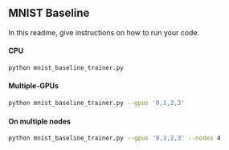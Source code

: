 ## MNIST Baseline    
In this readme, give instructions on how to run your code.   

#### CPU   
```bash   
python mnist_baseline_trainer.py     
```

#### Multiple-GPUs   
```bash   
python mnist_baseline_trainer.py --gpus '0,1,2,3'  
```   

#### On multiple nodes   
```bash  
python mnist_baseline_trainer.py --gpus '0,1,2,3' --nodes 4  
```   
